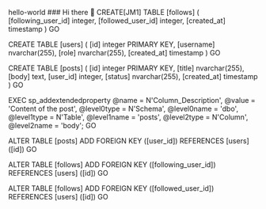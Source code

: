 hello-world ### Hi there 👋
CREATE[JM1] TABLE [follows] (
  [following_user_id] integer,
  [followed_user_id] integer,
  [created_at] timestamp
)
GO

CREATE TABLE [users] (
  [id] integer PRIMARY KEY,
  [username] nvarchar(255),
  [role] nvarchar(255),
  [created_at] timestamp
)
GO

CREATE TABLE [posts] (
  [id] integer PRIMARY KEY,
  [title] nvarchar(255),
  [body] text,
  [user_id] integer,
  [status] nvarchar(255),
  [created_at] timestamp
)
GO

EXEC sp_addextendedproperty
@name = N'Column_Description',
@value = 'Content of the post',
@level0type = N'Schema', @level0name = 'dbo',
@level1type = N'Table',  @level1name = 'posts',
@level2type = N'Column', @level2name = 'body';
GO

ALTER TABLE [posts] ADD FOREIGN KEY ([user_id]) REFERENCES [users] ([id])
GO

ALTER TABLE [follows] ADD FOREIGN KEY ([following_user_id]) REFERENCES [users] ([id])
GO

ALTER TABLE [follows] ADD FOREIGN KEY ([followed_user_id]) REFERENCES [users] ([id])
GO


<!--
**jmarrujo91-max/jmarrujo91-max** is a ✨ _special_ ✨ repository because its `README.md` (this file) appears on your GitHub profile.

Here are some ideas to get you started:

- 🔭 I’m currently working on ...
- 🌱 I’m currently learning ...
- 👯 I’m looking to collaborate on ...
- 🤔 I’m looking for help with ...
- 💬 Ask me about ...
- 📫 How to reach me: ...
- 😄 Pronouns: ...
- ⚡ Fun fact: ...
-->
